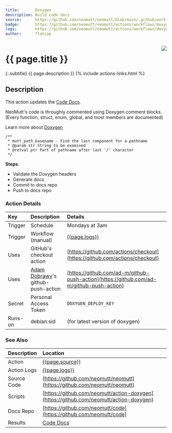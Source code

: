 ```yaml
---
title:       Doxygen
description: Build code docs
source:      https://github.com/neomutt/neomutt/blob/main/.github/workflows/doxygen.yml
badge:       https://github.com/neomutt/neomutt/actions/workflows/doxygen.yml/badge.svg
logs:        https://github.com/neomutt/neomutt/actions/workflows/doxygen.yml
author:      flatcap
---
```


<div style="float: right;">
<a href="{{page.logs}}"><img src="{{page.badge}}" /></a>
</div>

# {{ page.title }}

{:.subtitle}
{{ page.description }}
{% include actions-links.html %}

## Description

This action updates the [Code Docs](https://neomutt.org/code).

NeoMutt's code is throughly commented using Doxygen comment blocks.<br>
(Every function, struct, enum, global, and most members are documented)

Learn more about [Doxygen](../doxygen)

```comment
/**
 * mutt_path_basename - Find the last component for a pathname
 * @param str String to be examined
 * @retval ptr Part of pathname after last '/' character
 */
```

**Steps**:
- Validate the Doxygen headers
- Generate docs
- Commit to docs repo
- Push to docs repo

### Action Details

| Key     | Description                                                  | Details                                                                                  |
| :------ | :----------------------------------------------------------- | :--------------------------------------------------------------------------------------- |
| Trigger | Schedule                                                     | Mondays at 3am                                                                           |
| Trigger | Workflow (manual)                                            | [{{page.logs}}]({{page.logs}})                                                           |
| Uses    | GitHub's checkout action                                     | [https://github.com/actions/checkout](https://github.com/actions/checkout)               |
| Uses    | [Adam Dobrawy](https://github.com/ad-m)'s github-push-action | [https://github.com/ad-m/github-push-action](https://github.com/ad-m/github-push-action) |
| Secret  | Personal Access Token                                        | `DOXYGEN_DEPLOY_KEY`                                                                     |
| Runs-on | debian:sid                                                   | (for latest version of doxygen)                                                          |

### See Also

| Description | Location                                                                                     |
| :---------- | :------------------------------------------------------------------------------------------- |
| Action      | [{{page.source}}]({{page.source}})                                                           |
| Action Logs | [{{page.logs}}]({{page.logs}})                                                               |
| Source Code | [https://github.com/neomutt/neomutt](https://github.com/neomutt/neomutt)                     |
| Scripts     | [https://github.com/neomutt/action-doxygen](https://github.com/neomutt/action-doxygen)       |
| Docs Repo   | [https://github.com/neomutt/code](https://github.com/neomutt/code)                           |
| Results     | [Code Docs](https://neomutt.org/code)                                                        |

